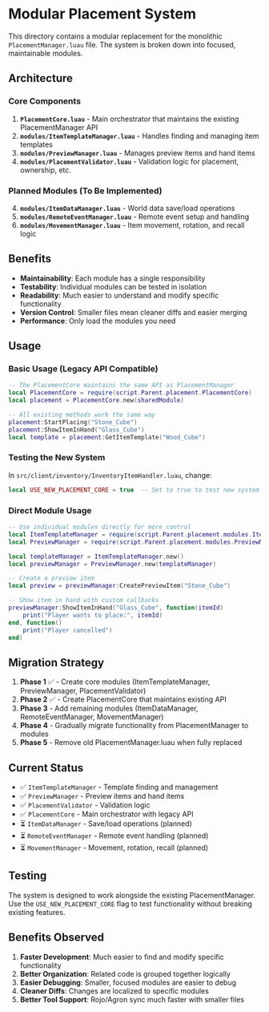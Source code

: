 # Modular Placement System

This directory contains a modular replacement for the monolithic `PlacementManager.luau` file. The system is broken down into focused, maintainable modules.

## Architecture

### Core Components

1. **`PlacementCore.luau`** - Main orchestrator that maintains the existing PlacementManager API
2. **`modules/ItemTemplateManager.luau`** - Handles finding and managing item templates
3. **`modules/PreviewManager.luau`** - Manages preview items and hand items
4. **`modules/PlacementValidator.luau`** - Validation logic for placement, ownership, etc.

### Planned Modules (To Be Implemented)

4. **`modules/ItemDataManager.luau`** - World data save/load operations
5. **`modules/RemoteEventManager.luau`** - Remote event setup and handling
6. **`modules/MovementManager.luau`** - Item movement, rotation, and recall logic

## Benefits

- **Maintainability**: Each module has a single responsibility
- **Testability**: Individual modules can be tested in isolation
- **Readability**: Much easier to understand and modify specific functionality
- **Version Control**: Smaller files mean cleaner diffs and easier merging
- **Performance**: Only load the modules you need

## Usage

### Basic Usage (Legacy API Compatible)

```lua
-- The PlacementCore maintains the same API as PlacementManager
local PlacementCore = require(script.Parent.placement.PlacementCore)
local placement = PlacementCore.new(sharedModule)

-- All existing methods work the same way
placement:StartPlacing("Stone_Cube")
placement:ShowItemInHand("Glass_Cube")
local template = placement:GetItemTemplate("Wood_Cube")
```

### Testing the New System

In `src/client/inventory/InventoryItemHandler.luau`, change:

```lua
local USE_NEW_PLACEMENT_CORE = true  -- Set to true to test new system
```

### Direct Module Usage

```lua
-- Use individual modules directly for more control
local ItemTemplateManager = require(script.Parent.placement.modules.ItemTemplateManager)
local PreviewManager = require(script.Parent.placement.modules.PreviewManager)

local templateManager = ItemTemplateManager.new()
local previewManager = PreviewManager.new(templateManager)

-- Create a preview item
local preview = previewManager:CreatePreviewItem("Stone_Cube")

-- Show item in hand with custom callbacks
previewManager:ShowItemInHand("Glass_Cube", function(itemId)
    print("Player wants to place:", itemId)
end, function()
    print("Player cancelled")
end)
```

## Migration Strategy

1. **Phase 1** ✅ - Create core modules (ItemTemplateManager, PreviewManager, PlacementValidator)
2. **Phase 2** ✅ - Create PlacementCore that maintains existing API
3. **Phase 3** - Add remaining modules (ItemDataManager, RemoteEventManager, MovementManager)
4. **Phase 4** - Gradually migrate functionality from PlacementManager to modules
5. **Phase 5** - Remove old PlacementManager.luau when fully replaced

## Current Status

- ✅ `ItemTemplateManager` - Template finding and management
- ✅ `PreviewManager` - Preview items and hand items
- ✅ `PlacementValidator` - Validation logic
- ✅ `PlacementCore` - Main orchestrator with legacy API
- ⏳ `ItemDataManager` - Save/load operations (planned)
- ⏳ `RemoteEventManager` - Remote event handling (planned)
- ⏳ `MovementManager` - Movement, rotation, recall (planned)

## Testing

The system is designed to work alongside the existing PlacementManager. Use the `USE_NEW_PLACEMENT_CORE` flag to test functionality without breaking existing features.

## Benefits Observed

1. **Faster Development**: Much easier to find and modify specific functionality
2. **Better Organization**: Related code is grouped together logically
3. **Easier Debugging**: Smaller, focused modules are easier to debug
4. **Cleaner Diffs**: Changes are localized to specific modules
5. **Better Tool Support**: Rojo/Agron sync much faster with smaller files
